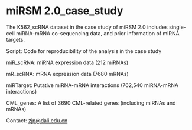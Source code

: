 # miRSM 2.0_case_study
The K562_scRNA dataset in the case study of miRSM 2.0 includes single-cell miRNA-mRNA co-sequencing data, and prior information of miRNA targets.

Script: Code for reproducibility of the analysis in the case study

miR_scRNA: miRNA expression data (212 miRNAs)

mR_scRNA: mRNA expression data (7680 mRNAs)

miRTarget: Putative miRNA-mRNA interactions (762,540 miRNA-mRNA interactions)

CML_genes: A list of 3690 CML-related genes (including miRNAs and mRNAs)

Contact: zjp@dali.edu.cn
